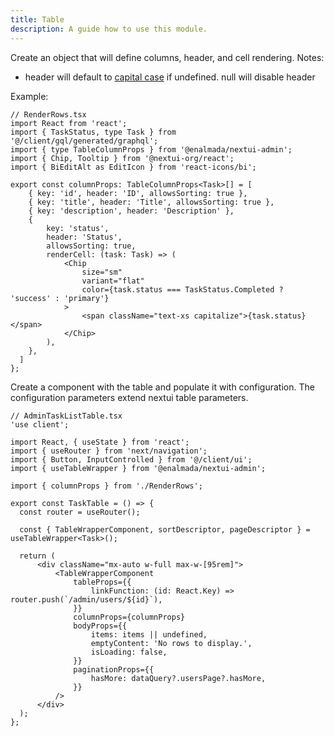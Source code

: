 ```yaml
---
title: Table
description: A guide how to use this module.
---
```


Create an object that will define columns, header, and cell rendering.
Notes:
- header will default to [capital case](https://www.npmjs.com/package/change-case) if undefined.  null will disable header

Example:
```tsx
// RenderRows.tsx
import React from 'react';
import { TaskStatus, type Task } from '@/client/gql/generated/graphql';
import { type TableColumnProps } from '@enalmada/nextui-admin';
import { Chip, Tooltip } from '@nextui-org/react';
import { BiEditAlt as EditIcon } from 'react-icons/bi';

export const columnProps: TableColumnProps<Task>[] = [
    { key: 'id', header: 'ID', allowsSorting: true },
    { key: 'title', header: 'Title', allowsSorting: true },
    { key: 'description', header: 'Description' },
    {
        key: 'status',
        header: 'Status',
        allowsSorting: true,
        renderCell: (task: Task) => (
            <Chip
                size="sm"
                variant="flat"
                color={task.status === TaskStatus.Completed ? 'success' : 'primary'}
            >
                <span className="text-xs capitalize">{task.status}</span>
            </Chip>
        ),
    },
  ]
};
```

Create a component with the table and populate it with configuration.  The configuration parameters extend nextui table parameters.
```tsx
// AdminTaskListTable.tsx
'use client';

import React, { useState } from 'react';
import { useRouter } from 'next/navigation';
import { Button, InputControlled } from '@/client/ui';
import { useTableWrapper } from '@enalmada/nextui-admin';

import { columnProps } from './RenderRows';

export const TaskTable = () => {
  const router = useRouter();

  const { TableWrapperComponent, sortDescriptor, pageDescriptor } = useTableWrapper<Task>();
    
  return (
      <div className="mx-auto w-full max-w-[95rem]">
          <TableWrapperComponent
              tableProps={{
                  linkFunction: (id: React.Key) => router.push(`/admin/users/${id}`),
              }}
              columnProps={columnProps}
              bodyProps={{
                  items: items || undefined,
                  emptyContent: 'No rows to display.',
                  isLoading: false,
              }}
              paginationProps={{
                  hasMore: dataQuery?.usersPage?.hasMore,
              }}
          />
      </div>
  );
};
```